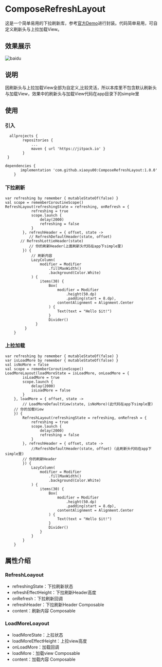 # ComposeRefreshLayout
这是一个简单易用的下拉刷新库，参考[官方Demo](https://github.com/android/compose-samples "官方Demo")进行封装。代码简单易用，可自定义刷新头与上拉加载View。
## 效果展示
![baidu](https://github.com/xiaoyu00/ComposeRefreshLayout/blob/master/%E5%9B%BE%E7%89%87/xg.gif "效果")
## 说明
因刷新头与上拉加载View全部为自定义,比较灵活，所以本库里不包含默认刷新头与加载View，效果中的刷新头与加载View代码在app目录下的simple里
## 使用
### 引入
```
  allprojects {
		repositories {
			...
			maven { url 'https://jitpack.io' }
		}
 }
 ```
```
dependencies {
	   implementation 'com.github.xiaoyu00:ComposeRefreshLayout:1.0.0'
	}
```
### 下拉刷新
```
var refreshing by remember { mutableStateOf(false) }
val scope = rememberCoroutineScope()
RefreshLayout(refreshingState = refreshing, onRefresh = {
            refreshing = true
            scope.launch {
                delay(2000)
                refreshing = false
            }
        }, refreshHeader = { offset, state ->
           // RefreshDefaultHeader(state, offset)
	   // RefreshLottieHeader(state)
           // 你的刷新Header(上面刷新头代码在app下simple里)
        }) {
            // 刷新内容
            LazyColumn(
                modifier = Modifier
                    .fillMaxWidth()
                    .background(Color.White)
            ) {
                items(30) {
                    Box(
                        modifier = Modifier
                            .height(50.dp)
                            .padding(start = 8.dp),
                        contentAlignment = Alignment.Center
                    ) {
                        Text(text = "Hello $it!")
                    }
                    Divider()
              }
         }
    }
```
### 上拉加载
```
var refreshing by remember { mutableStateOf(false) }
var isLoadMore by remember { mutableStateOf(false) }
val isNoMore = false
val scope = rememberCoroutineScope()
LoadMoreLayout(loadMoreState = isLoadMore, onLoadMore = {
        isLoadMore = true
        scope.launch {
            delay(2000)
            isLoadMore = false
        }
    }, loadMore = { offset, state ->
        // LoadMoreDefaultView(state, isNoMore)(此代码在app下simple里)
	// 你的加载View
    }) {
        RefreshLayout(refreshingState = refreshing, onRefresh = {
            refreshing = true
            scope.launch {
                delay(2000)
                refreshing = false
            }
        }, refreshHeader = { offset, state ->
            //RefreshDefaultHeader(state, offset) (此刷新头代码在app下simple里)
	    // 你的刷新Header
        }) {
            LazyColumn(
                modifier = Modifier
                    .fillMaxWidth()
                    .background(Color.White)
            ) {
                items(30) {
                    Box(
                        modifier = Modifier
                            .height(50.dp)
                            .padding(start = 8.dp),
                        contentAlignment = Alignment.Center
                    ) {
                        Text(text = "Hello $it!")
                    }
                    Divider()
                }
            }
        }
    }
```
## 属性介绍
### RefreshLoayout
* refreshingState：下拉刷新状态
* refreshEffectHeight：下拉刷新Header高度
* onRefresh：下拉刷新回调
* refreshHeader：下拉刷新Header Composable
* content：刷新内容 Composable
### LoadMoreLoayout
* loadMoreState：上拉状态
* loadMoreEffectHeight：上拉view高度
* onLoadMore：加载回调
* loadMore：加载view Composable
* content：加载内容 Composable


